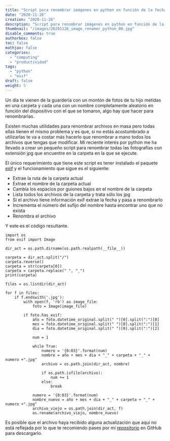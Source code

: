 ```yaml
---
title: "Script para renombrar imágenes en python en función de la fecha en la que se tomaron"
date: "2020-11-26"
creation: "2020-11-26"
descrption: "Script para renombrar imágenes en python en función de la fecha en la que se tomaron"
thumbnail: "/images/20201126_image_renamer_python_00.jpg"
disable_comments: true
authorbox: false
toc: false
mathjax: false
categories:
  - "computing"
  - "productividad"
tags:
  - "python"
  - "exif"
draft: false
weight: 5
---
```

Un día te vienen de la guardería con un montón de fotos de tu hijo metidas en una carpeta y cada una con un nombre completamente aleatorio en función del dispositivo con el que se tomaron, algo hay que hacer para renombrarlas.
<!--more-->
Existen muchas utilidades para renombrar archivos en masa pero todas ellas tienen el mismo problema y es que, si no estás acostumbrado a utilizarlas te va a costar más hacerlo que renombrar a mano todos los archivos que tengas que modificar. Mi reciente interés por python me ha llevado a crear un pequeño script para renombrar todas las fotografías con extensión jpg que encuentre en la carpeta en la que se ejecute.

El único requerimiento que tiene este script es tener instalado el paquete [exif] y el funcionamiento que sigue es el siguiente:

- Extrae la ruta de la carpeta actual
- Extrae el nombre de la carpeta actual
- Cambia los espacios por guiones bajos en el nombre de la carpeta
- Lista todos los archivos de la carpeta y trata sólo los jpg
- Si el archivo tiene información exif extrae la fecha y pasa a renombrarlo
- Incrementa el número del sufijo del nombre hasta encontrar uno que no exista
- Renombra el archivo

Y este es el código resultante.

```
import os
from exif import Image

dir_act = os.path.dirname(os.path.realpath(__file__))

carpeta = dir_act.split("/")
carpeta.reverse()
carpeta = str(carpeta[0])
carpeta = carpeta.replace(" ", "_")
print(carpeta)

files = os.listdir(dir_act)

for f in files:
    if f.endswith('.jpg'):
        with open(f, 'rb') as image_file:
            foto = Image(image_file)
        
        if foto.has_exif:
            año = foto.datetime_original.split(" ")[0].split(":")[0]
            mes = foto.datetime_original.split(" ")[0].split(":")[1]
            dia = foto.datetime_original.split(" ")[0].split(":")[2]
            
            num = 1
        
            while True:
                numero = '{0:03}'.format(num)
                nombre = año + mes + dia + "_" + carpeta + "_" + numero +".jpg"
                archivo = os.path.join(dir_act, nombre)

                if os.path.isfile(archivo):
                    num += 1
                else:
                    break
            
            numero = '{0:03}'.format(num)
            nombre_nuevo = año + mes + dia + "_" + carpeta + "_" + numero +".jpg"
            archivo_viejo = os.path.join(dir_act, f)
            os.rename(archivo_viejo, nombre_nuevo)
```
Es posible que el archivo haya recibido alguna actualización que aquí no está reflejada por lo que te recomiendo pases por mi [repositorio] en GitHub para descargarlo.

[exif]: https://pypi.org/project/exif/
[repositorio]: https://github.com/sherlockes/SherloScripts/blob/master/python/renamer.py

